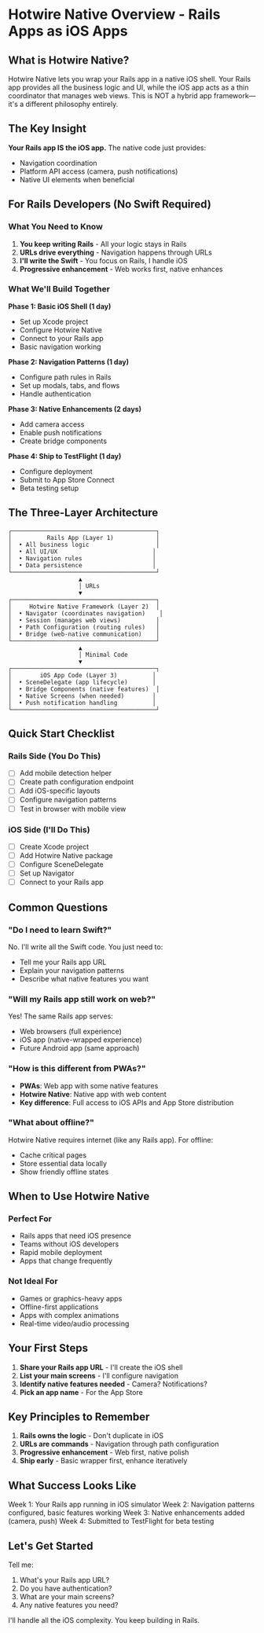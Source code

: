 # Hotwire Native Overview - Rails Apps as iOS Apps

## What is Hotwire Native?

Hotwire Native lets you wrap your Rails app in a native iOS shell. Your Rails app provides all the business logic and UI, while the iOS app acts as a thin coordinator that manages web views. This is NOT a hybrid app framework—it's a different philosophy entirely.

## The Key Insight

**Your Rails app IS the iOS app.** The native code just provides:
- Navigation coordination
- Platform API access (camera, push notifications)
- Native UI elements when beneficial

## For Rails Developers (No Swift Required)

### What You Need to Know
1. **You keep writing Rails** - All your logic stays in Rails
2. **URLs drive everything** - Navigation happens through URLs
3. **I'll write the Swift** - You focus on Rails, I handle iOS
4. **Progressive enhancement** - Web works first, native enhances

### What We'll Build Together

**Phase 1: Basic iOS Shell (1 day)**
- Set up Xcode project
- Configure Hotwire Native
- Connect to your Rails app
- Basic navigation working

**Phase 2: Navigation Patterns (1 day)**
- Configure path rules in Rails
- Set up modals, tabs, and flows
- Handle authentication

**Phase 3: Native Enhancements (2 days)**
- Add camera access
- Enable push notifications
- Create bridge components

**Phase 4: Ship to TestFlight (1 day)**
- Configure deployment
- Submit to App Store Connect
- Beta testing setup

## The Three-Layer Architecture

```
┌─────────────────────────────────────────┐
│          Rails App (Layer 1)            │
│  • All business logic                   │
│  • All UI/UX                           │
│  • Navigation rules                    │
│  • Data persistence                    │
└─────────────────────────────────────────┘
                    ▲
                    │ URLs
                    ▼
┌─────────────────────────────────────────┐
│     Hotwire Native Framework (Layer 2)  │
│  • Navigator (coordinates navigation)    │
│  • Session (manages web views)          │
│  • Path Configuration (routing rules)   │
│  • Bridge (web-native communication)    │
└─────────────────────────────────────────┘
                    ▲
                    │ Minimal Code
                    ▼
┌─────────────────────────────────────────┐
│        iOS App Code (Layer 3)          │
│  • SceneDelegate (app lifecycle)       │
│  • Bridge Components (native features)  │
│  • Native Screens (when needed)        │
│  • Push notification handling          │
└─────────────────────────────────────────┘
```

## Quick Start Checklist

### Rails Side (You Do This)
- [ ] Add mobile detection helper
- [ ] Create path configuration endpoint
- [ ] Add iOS-specific layouts
- [ ] Configure navigation patterns
- [ ] Test in browser with mobile view

### iOS Side (I'll Do This)
- [ ] Create Xcode project
- [ ] Add Hotwire Native package
- [ ] Configure SceneDelegate
- [ ] Set up Navigator
- [ ] Connect to your Rails app

## Common Questions

### "Do I need to learn Swift?"
No. I'll write all the Swift code. You just need to:
- Tell me your Rails app URL
- Explain your navigation patterns
- Describe what native features you want

### "Will my Rails app still work on web?"
Yes! The same Rails app serves:
- Web browsers (full experience)
- iOS app (native-wrapped experience)
- Future Android app (same approach)

### "How is this different from PWAs?"
- **PWAs**: Web app with some native features
- **Hotwire Native**: Native app with web content
- **Key difference**: Full access to iOS APIs and App Store distribution

### "What about offline?"
Hotwire Native requires internet (like any Rails app). For offline:
- Cache critical pages
- Store essential data locally
- Show friendly offline states

## When to Use Hotwire Native

### Perfect For
- Rails apps that need iOS presence
- Teams without iOS developers
- Rapid mobile deployment
- Apps that change frequently

### Not Ideal For
- Games or graphics-heavy apps
- Offline-first applications
- Apps with complex animations
- Real-time video/audio processing

## Your First Steps

1. **Share your Rails app URL** - I'll create the iOS shell
2. **List your main screens** - I'll configure navigation
3. **Identify native features needed** - Camera? Notifications? 
4. **Pick an app name** - For the App Store

## Key Principles to Remember

1. **Rails owns the logic** - Don't duplicate in iOS
2. **URLs are commands** - Navigation through path configuration
3. **Progressive enhancement** - Web first, native polish
4. **Ship early** - Basic wrapper first, enhance iteratively

## What Success Looks Like

Week 1: Your Rails app running in iOS simulator
Week 2: Navigation patterns configured, basic features working
Week 3: Native enhancements added (camera, push)
Week 4: Submitted to TestFlight for beta testing

## Let's Get Started

Tell me:
1. What's your Rails app URL?
2. Do you have authentication?
3. What are your main screens?
4. Any native features you need?

I'll handle all the iOS complexity. You keep building in Rails.
